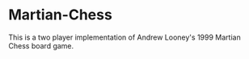 # Martian-Chess
This is a two player implementation of Andrew Looney's 1999 Martian Chess board game.
